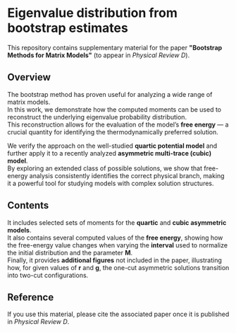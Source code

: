 # Eigenvalue distribution from bootstrap estimates

This repository contains supplementary material for the paper **"Bootstrap Methods for Matrix Models"** (to appear in *Physical Review D*).

## Overview

The bootstrap method has proven useful for analyzing a wide range of matrix models.  
In this work, we demonstrate how the computed moments can be used to reconstruct the underlying eigenvalue probability distribution.  
This reconstruction allows for the evaluation of the model’s **free energy** — a crucial quantity for identifying the thermodynamically preferred solution.

We verify the approach on the well-studied **quartic potential model** and further apply it to a recently analyzed **asymmetric multi-trace (cubic) model**.  
By exploring an extended class of possible solutions, we show that free-energy analysis consistently identifies the correct physical branch, making it a powerful tool for studying models with complex solution structures.

## Contents

It includes selected sets of moments for the **quartic** and **cubic asymmetric models**.  
It also contains several computed values of the **free energy**, showing how the free-energy value changes when varying the **interval** used to normalize the initial distribution and the parameter **M**.  
Finally, it provides **additional figures** not included in the paper, illustrating how, for given values of **r** and **g**, the one-cut asymmetric solutions transition into two-cut configurations.

 
## Reference

If you use this material, please cite the associated paper once it is published in *Physical Review D*.
